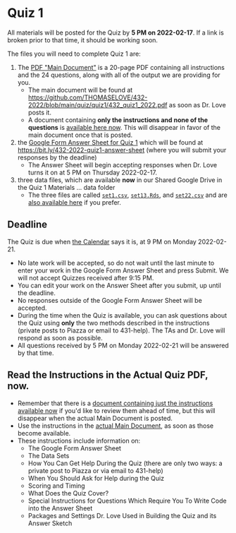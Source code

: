 # Quiz 1

All materials will be posted for the Quiz by **5 PM on 2022-02-17**. If a link is broken prior to that time, it should be working soon.

The files you will need to complete Quiz 1 are:

1. The [PDF "Main Document"](https://github.com/THOMASELOVE/432-2022/blob/main/quiz/quiz1/432_quiz1_2022.pdf) is a 20-page PDF containing all instructions and the 24 questions, along with all of the output we are providing for you. 
    - The main document will be found at https://github.com/THOMASELOVE/432-2022/blob/main/quiz/quiz1/432_quiz1_2022.pdf as soon as Dr. Love posts it.
    - A document containing **only the instructions and none of the questions** is [available here now](https://github.com/THOMASELOVE/432-2022/blob/main/quiz/quiz1/432_quiz1_2022_instructions_only.pdf). This will disappear in favor of the main document once that is posted.
2. the [Google Form Answer Sheet for Quiz 1](https://bit.ly/432-2022-quiz1-answer-sheet) which will be found at https://bit.ly/432-2022-quiz1-answer-sheet (where you will submit your responses by the deadline) 
    - The Answer Sheet will begin accepting responses when Dr. Love turns it on at 5 PM on Thursday 2022-02-17.
3. three data files, which are available **now** in our Shared Google Drive in the Quiz 1 Materials ... data folder
    - The three files are called [`set1.csv`](https://raw.githubusercontent.com/THOMASELOVE/432-2022/main/quiz/quiz1/data/set1.csv), [`set13.Rds`](https://github.com/THOMASELOVE/432-2022/blob/main/quiz/quiz1/data/set13.Rds), and [`set22.csv`](https://raw.githubusercontent.com/THOMASELOVE/432-2022/main/quiz/quiz1/data/set22.csv) and are [also available here](https://github.com/THOMASELOVE/432-2022/tree/main/quiz/quiz1/data) if you prefer.

## Deadline

The Quiz is due when [the Calendar](https://thomaselove.github.io/431/calendar.html) says it is, at 9 PM on Monday 2022-02-21. 

- No late work will be accepted, so do not wait until the last minute to enter your work in the Google Form Answer Sheet and press Submit. We will not accept Quizzes received after 9:15 PM.
- You can edit your work on the Answer Sheet after you submit, up until the deadline. 
- No responses outside of the Google Form Answer Sheet will be accepted.
- During the time when the Quiz is available, you can ask questions about the Quiz using **only** the two methods described in the instructions (private posts to Piazza or email to 431-help). The TAs and Dr. Love will respond as soon as possible. 
- All questions received by 5 PM on Monday 2022-02-21 will be answered by that time.

## Read the Instructions in the Actual Quiz PDF, now.

- Remember that there is a [document containing just the instructions available now](https://github.com/THOMASELOVE/432-2022/blob/main/quiz/quiz1/432_quiz1_2022_instructions_only.pdf) if you'd like to review them ahead of time, but this will disappear when the actual Main Document is posted. 
- Use the instructions in the [actual Main Document](https://github.com/THOMASELOVE/432-2022/blob/main/quiz/quiz1/432_quiz1_2022.pdf), as soon as those become available.
- These instructions include information on:
    - The Google Form Answer Sheet
    - The Data Sets
    - How You Can Get Help During the Quiz (there are only two ways: a private post to Piazza or via email to 431-help)
    - When You Should Ask for Help during the Quiz
    - Scoring and Timing
    - What Does the Quiz Cover?
    - Special Instructions for Questions Which Require You To Write Code into the Answer Sheet
    - Packages and Settings Dr. Love Used in Building the Quiz and its Answer Sketch


